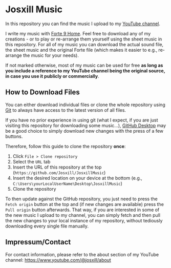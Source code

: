 # Josxill Music

In this repository you can find the music I upload to my [YouTube channel](https://www.youtube.com/@josxill).

I write my music with [Forte 9 Home](https://www.fortenotation.com/). Feel free to download any of my creations - or to play or re-arrange them yourself using the sheet music in this repository. For all of my music you can download the actual sound file, the sheet music and the original Forte file (which makes it easier to e.g., re-arrange the music for your needs).

If not marked otherwise, most of my music can be used for free **as long as you include a reference to my YouTube channel being the original source, in case you use it publicly or commercially**.

## How to Download Files

You can either download individual files or clone the whole repository using [Git](https://git-scm.com/downloads) to always have access to the latest version of all files.

If you have no prior experience in using git (what I expect, if you are just visiting this repository for downloading some music...), [GitHub Desktop](https://desktop.github.com/) may be a good choice to simply download new changes with the press of a few buttons.

Therefore, follow this guide to clone the repository **once**:

1. Click `File > Clone repository`
2. Select the `URL` tab
3. Insert the URL of this repository at the top (`https://github.com/Josxill/JosxillMusic`)
4. Insert the desired location on your device at the bottom (e.g., `C:\Users\yourLocalUserName\Desktop\JosxillMusic`)
5. Clone the repository

To then update against the GitHub repository, you just need to press the `Fetch origin` button at the top and (if new changes are available) press the `Pull origin` button afterwards. That way, if you are interested in some of the new music I upload to my channel, you can simply fetch and then pull the new changes to your local instance of my repository, without tediously downloading every single file manually.

## Impressum/Contact

For contact information, please refer to the about section of my YouTube channel: https://www.youtube.com/@josxill/about
